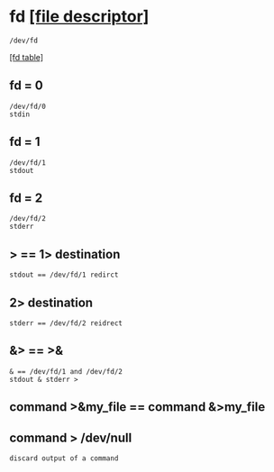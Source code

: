 # fd [[file descriptor]](https://catonmat.net/bash-one-liners-explained-part-three)
    /dev/fd
[[fd table]](./img/fd-table.png)

## fd = 0 
    /dev/fd/0
    stdin

## fd = 1
    /dev/fd/1
    stdout

## fd = 2
    /dev/fd/2
    stderr

## > == 1> destination
    stdout == /dev/fd/1 redirct 
## 2> destination
    stderr == /dev/fd/2 reidrect
## &> == >&
    & == /dev/fd/1 and /dev/fd/2
    stdout & stderr >

## command >&my_file == command &>my_file

## command > /dev/null
    discard output of a command
